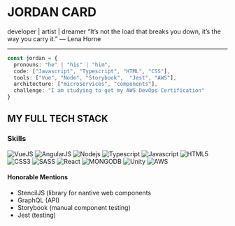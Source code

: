 JORDAN CARD
======
developer | artist | dreamer
“It’s not the load that breaks you down, it’s the way you carry it.” — Lena Horne
______
```typescript
const jordan = {
  pronouns: "he" | "his" | "him",
  code: ["Javascript", "Typescript", "HTML", "CSS"],
  tools: ["Vue", "Node", "Storybook",  "Jest", "AWS"],
  architecture: ["microservices", "components"],
  challenge: "I am studying to get my AWS DevOps Certification"
}
```

MY FULL TECH STACK
----
### Skills
![VueJS](https://img.shields.io/badge/Vue.js-35495E?style=for-the-badge&logo=vue.js&logoColor=4FC08D)
![AngularJS](https://img.shields.io/badge/AngularJS-E23237?style=for-the-badge&logo=angularjs&logoColor=white)
![Nodejs](https://img.shields.io/badge/Node.js-43853D?style=for-the-badge&logo=node.js&logoColor=white)
![Typescript](https://img.shields.io/badge/TypeScript-007ACC?style=for-the-badge&logo=typescript&logoColor=white)
![Javascript](https://img.shields.io/badge/JavaScript-323330?style=for-the-badge&logo=javascript&logoColor=F7DF1E)
![HTML5](https://img.shields.io/badge/HTML5-E34F26?style=for-the-badge&logo=html5&logoColor=white)
![CSS3](https://img.shields.io/badge/CSS3-1572B6?style=for-the-badge&logo=css3&logoColor=white)
![SASS](https://img.shields.io/badge/Sass-CC6699?style=for-the-badge&logo=sass&logoColor=white)
![React](https://img.shields.io/badge/React-20232A?style=for-the-badge&logo=react&logoColor=61DAFB)
![MONGODB](https://img.shields.io/badge/MongoDB-4EA94B?style=for-the-badge&logo=mongodb&logoColor=white)
![Unity](https://img.shields.io/badge/Unity-100000?style=for-the-badge&logo=unity&logoColor=white)
![AWS](	https://img.shields.io/badge/Amazon_AWS-232F3E?style=for-the-badge&logo=amazon-aws&logoColor=white)

#### Honorable Mentions
- StencilJS (library for nantive web components
- GraphQL (API)
- Storybook (manual component testing)
- Jest (testing)

